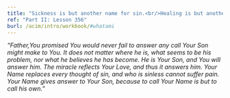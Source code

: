 ```yaml
---
title: "Sickness is but another name for sin.<br/>Healing is but another Name for God.<br/>The miracle is thus a call to Him."
ref: "Part II: Lesson 356"
burl: /acim/intro/workbook/#whatami
---
```


*“Father,You promised You would never fail to answer any call Your Son
might make to You. It does not matter where he is, what seems to be his
problem, nor what he believes he has become. He is Your Son, and You
will answer him. The miracle reflects Your Love, and thus it answers
him. Your Name replaces every thought of sin, and who is sinless cannot
suffer pain. Your Name gives answer to Your Son, because to call Your
Name is but to call his own.”*

